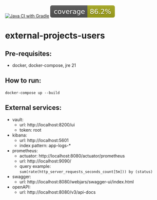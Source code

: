 [![Java CI with Gradle](https://github.com/EKrysenko/external-projects-users/actions/workflows/ci.yml/badge.svg)](https://github.com/EKrysenko/external-projects-users/actions/workflows/ci.yml) ![Jacoco Coverage](.github/badges/jacoco.svg)
# external-projects-users

## Pre-requisites:
- docker, docker-compose, jre 21

## How to run:
```docker-compose up --build```

## External services:
- vault: 
  - url: http://localhost:8200/ui
  - token: root
- kibana:
  - url: http://localhost:5601
  - index pattern: app-logs-*
- prometheus:
  - actuator: http://localhost:8080/actuator/prometheus
  - url: http://localhost:9090/
  - query example: ```sum(rate(http_server_requests_seconds_count[5m])) by (status)```
- swagger:
  - url: http://localhost:8080/webjars/swagger-ui/index.html
- openAPI:
  - url: http://localhost:8080/v3/api-docs

